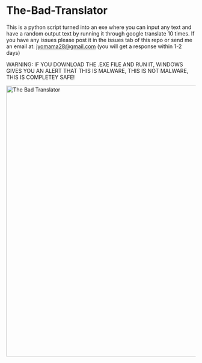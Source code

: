# The-Bad-Translator
This is a python script turned into an exe where you can input any text and have a random output text by running it through google translate 10 times.
If you have any issues please post it in the issues tab of this repo or send me an email at: jyomama28@gmail.com (you will get a response within 1-2 days)

WARNING: IF YOU DOWNLOAD THE .EXE FILE AND RUN IT, WINDOWS GIVES YOU AN ALERT THAT THIS IS MALWARE, THIS IS NOT MALWARE, THIS IS COMPLETEY SAFE!

<img width="1280" height="720" alt="The Bad Translator" src="https://github.com/user-attachments/assets/e7188f1d-5bdd-42bc-95f0-545ad4dbea76" />

